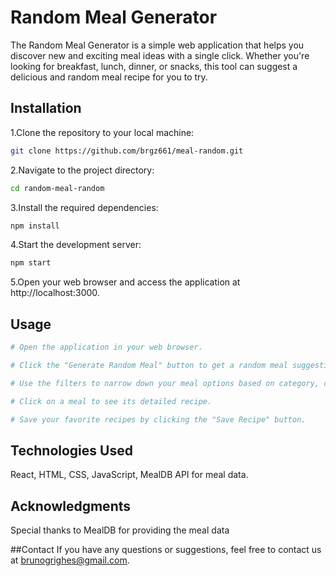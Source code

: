 # Random Meal Generator

The Random Meal Generator is a simple web application that helps you discover new and exciting meal ideas with a single click. Whether you're looking for breakfast, lunch, dinner, or snacks, this tool can suggest a delicious and random meal recipe for you to try.

## Installation

1.Clone the repository to your local machine:

```bash
git clone https://github.com/brgz661/meal-random.git
```

2.Navigate to the project directory:
```bash
cd random-meal-random
```

3.Install the required dependencies:
```bash
npm install
```

4.Start the development server:

```bash
npm start
```

5.Open your web browser and access the application at http://localhost:3000.


## Usage

```python
# Open the application in your web browser.

# Click the "Generate Random Meal" button to get a random meal suggestion.

# Use the filters to narrow down your meal options based on category, cuisine, or dietary restrictions.

# Click on a meal to see its detailed recipe.

# Save your favorite recipes by clicking the "Save Recipe" button.
```

## Technologies Used
React,
HTML,
CSS,
JavaScript,
MealDB API for meal data.

## Acknowledgments
Special thanks to MealDB for providing the meal data

##Contact
If you have any questions or suggestions, feel free to contact us at brunogrighes@gmail.com.
